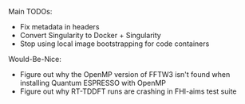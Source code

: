 Main TODOs:

* Fix metadata in headers
* Convert Singularity to Docker + Singularity
* Stop using local image bootstrapping for code containers

Would-Be-Nice:

* Figure out why the OpenMP version of FFTW3 isn't found when
  installing Quantum ESPRESSO with OpenMP
* Figure out why RT-TDDFT runs are crashing in FHI-aims test
  suite
